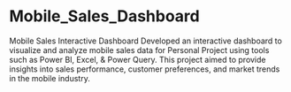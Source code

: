 # Mobile_Sales_Dashboard
Mobile Sales Interactive Dashboard Developed an interactive dashboard to visualize and analyze mobile sales data for Personal Project using tools such as Power BI, Excel, &amp; Power Query. This project aimed to provide insights into sales performance, customer preferences, and market trends in the mobile industry.
